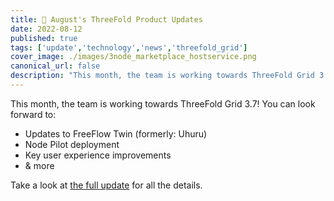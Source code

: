 ```yaml
---
title: 📣 August's ThreeFold Product Updates
date: 2022-08-12
published: true
tags: ['update','technology','news','threefold_grid']
cover_image: ./images/3node_marketplace_hostservice.png
canonical_url: false
description: "This month, the team is working towards ThreeFold Grid 3.7! Take a look at the highlights."
---
```


This month, the team is working towards ThreeFold Grid 3.7! You can look forward to:

* Updates to FreeFlow Twin (formerly: Uhuru)
* Node Pilot deployment
* Key user experience improvements
* & more

Take a look at [the full update](https://forum.threefold.io/t/threefold-product-updates-august-2022/3272) for all the details.